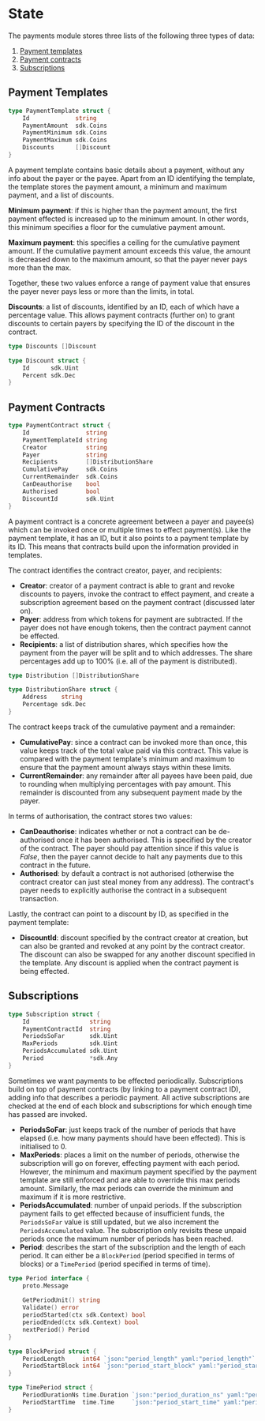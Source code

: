 # State

The payments module stores three lists of the following three types of data:

1. [Payment templates](#payment-templates)
1. [Payment contracts](#payment-contracts)
1. [Subscriptions](#subscriptions)

## Payment Templates

```go
type PaymentTemplate struct {
	Id             string
	PaymentAmount  sdk.Coins
	PaymentMinimum sdk.Coins
	PaymentMaximum sdk.Coins
	Discounts      []Discount
}
```

A payment template contains basic details about a payment, without any info
about the payer or the payee. Apart from an ID identifying the template, the
template stores the payment amount, a minimum and maximum payment, and a list of
discounts.

**Minimum payment**: if this is higher than the payment amount, the first
payment effected is increased up to the minimum amount. In other words, this
minimum specifies a floor for the cumulative payment amount.

**Maximum payment**: this specifies a ceiling for the cumulative payment amount.
If the cumulative payment amount exceeds this value, the amount is decreased
down to the maximum amount, so that the payer never pays more than the max.

Together, these two values enforce a range of payment value that ensures the
payer never pays less or more than the limits, in total.

**Discounts**: a list of discounts, identified by an ID, each of which have a
percentage value. This allows payment contracts (further on) to grant discounts
to certain payers by specifying the ID of the discount in the contract.

```go
type Discounts []Discount

type Discount struct {
	Id      sdk.Uint
	Percent sdk.Dec
}
```

## Payment Contracts

```go
type PaymentContract struct {
	Id                string
	PaymentTemplateId string
	Creator           string
	Payer             string
	Recipients        []DistributionShare
	CumulativePay     sdk.Coins
	CurrentRemainder  sdk.Coins
	CanDeauthorise    bool
	Authorised        bool
	DiscountId        sdk.Uint
}
```

A payment contract is a concrete agreement between a payer and payee(s) which
can be invoked once or multiple times to effect payment(s). Like the payment
template, it has an ID, but it also points to a payment template by its ID. This
means that contracts build upon the information provided in templates.

The contract identifies the contract creator, payer, and recipients:

- **Creator**: creator of a payment contract is able to grant and revoke
  discounts to payers, invoke the contract to effect payment, and create a
  subscription agreement based on the payment contract (discussed later on).
- **Payer**: address from which tokens for payment are subtracted. If the payer
  does not have enough tokens, then the contract payment cannot be effected.
- **Recipients**: a list of distribution shares, which specifies how the payment
  from the payer will be split and to which addresses. The share percentages add
  up to 100% (i.e. all of the payment is distributed).

```go
type Distribution []DistributionShare

type DistributionShare struct {
	Address    string
	Percentage sdk.Dec
}
```

The contract keeps track of the cumulative payment and a remainder:

- **CumulativePay**: since a contract can be invoked more than once, this value
  keeps track of the total value paid via this contract. This value is compared
  with the payment template's minimum and maximum to ensure that the payment
  amount always stays within these limits.
- **CurrentRemainder**: any remainder after all payees have been paid, due to
  rounding when multiplying percentages with pay amount. This remainder is
  discounted from any subsequent payment made by the payer.

In terms of authorisation, the contract stores two values:

- **CanDeauthorise**: indicates whether or not a contract can be de-authorised
  once it has been authorised. This is specified by the creator of the contract.
  The payer should pay attention since if this value is _False_, then the payer
  cannot decide to halt any payments due to this contract in the future.
- **Authorised**: by default a contract is not authorised (otherwise the
  contract creator can just steal money from any address). The contract's payer
  needs to explicitly authorise the contract in a subsequent transaction.

Lastly, the contract can point to a discount by ID, as specified in the payment
template:

- **DiscountId**: discount specified by the contract creator at creation, but
  can also be granted and revoked at any point by the contract creator. The
  discount can also be swapped for any another discount specified in the
  template. Any discount is applied when the contract payment is being effected.

## Subscriptions

```go
type Subscription struct {
	Id                 string
	PaymentContractId  string
	PeriodsSoFar       sdk.Uint
	MaxPeriods         sdk.Uint
	PeriodsAccumulated sdk.Uint
	Period             *sdk.Any
}
```

Sometimes we want payments to be effected periodically. Subscriptions build on
top of payment contracts (by linking to a payment contract ID), adding info that
describes a periodic payment. All active subscriptions are checked at the end of
each block and subscriptions for which enough time has passed are invoked.

- **PeriodsSoFar**: just keeps track of the number of periods that have elapsed
  (i.e. how many payments should have been effected). This is initialised to 0.
- **MaxPeriods**: places a limit on the number of periods, otherwise the
  subscription will go on forever, effecting payment with each period. However,
  the minimum and maximum payment specified by the payment template are still
  enforced and are able to override this max periods amount. Similarly, the max
  periods can override the minimum and maximum if it is more restrictive.
- **PeriodsAccumulated**: number of unpaid periods. If the subscription payment
  fails to get effected because of insufficient funds, the `PeriodsSoFar` value
  is still updated, but we also increment the `PeriodsAccumulated` value. The
  subscription only revisits these unpaid periods once the maximum number of
  periods has been reached.
- **Period**: describes the start of the subscription and the length of each
  period. It can either be a `BlockPeriod` (period specified in terms of blocks)
  or a `TimePeriod` (period specified in terms of time).

```go
type Period interface {
	proto.Message 
	
	GetPeriodUnit() string
	Validate() error
	periodStarted(ctx sdk.Context) bool
	periodEnded(ctx sdk.Context) bool
	nextPeriod() Period
}

type BlockPeriod struct {
	PeriodLength     int64 `json:"period_length" yaml:"period_length"`
	PeriodStartBlock int64 `json:"period_start_block" yaml:"period_start_block"`
}

type TimePeriod struct {
	PeriodDurationNs time.Duration `json:"period_duration_ns" yaml:"period_duration_ns"`
	PeriodStartTime  time.Time     `json:"period_start_time" yaml:"period_start_time"`
}
```
